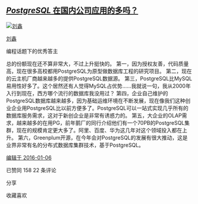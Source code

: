 ## [*PostgreSQL* 在国内公司应用的多吗？](https://www.zhihu.com/question/19685185/answer/80185935)

[![刘鑫](https://pic2.zhimg.com/50/54293e429_s.jpg?source=4e949a73)](https://www.zhihu.com/people/marsliu)

[刘鑫](https://www.zhihu.com/people/marsliu)[](https://www.zhihu.com/topic/20054793)

编程话题下的优秀答主

总的份额现在还不算非常大，不过上升挺快的。
第一，因为授权友善，代码质量高，现在很多高校都用PostgreSQL为原型做数据库工程的研究项目。
第二，现在的云主机厂商越来越多的提供PostgreSQL数据源。
第三，PostgreSQL比MySQL易用性好多了。这个居然还有人觉得MySQL占优势……我就说一句，我从2000年入行到现在，西方哪个流行的数据库我没用过？
第四，企业自己维护的PostgreSQL数据库越来越多，因为基础运维环境在不断发展，现在像我们这种创业企业用PostgreSQL比以前方便多了。PostgreSQL可以一站式实现几乎所有的数据库服务需求，这对于新创企业是非常有诱惑力的。
第五，大企业的OLAP需求，越来越多的在用PG，前年鹅厂的同行介绍他们有一个70PB的PostgreSQL集群，现在的规模肯定更大多了。阿里、百度、华为这几年对这个领域投入都在上升。
第六，Greenplum开源，在今年会对PostgreSQL的发展有很大推动，这是业界非常有名的分布式数据库集群技术，基于PostgreSQL。

[编辑于 2016-01-06](https://www.zhihu.com/question/19685185/answer/80185935)

已赞同 158 22 条评论

分享

收藏喜欢